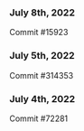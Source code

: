 ### July 8th, 2022

Commit #15923

### July 5th, 2022

Commit #314353


### July 4th, 2022

Commit #72281
